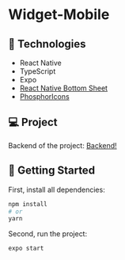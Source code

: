 # Widget-Mobile


## :satellite: Technologies

<ul>
  <li>React Native</li>
  <li>TypeScript</li>
  <li>Expo</li>
  <li><a href="https://gorhom.github.io/react-native-bottom-sheet/" target="_blank">React Native Bottom Sheet</a></li>
  <li><a href="https://www.npmjs.com/package/phosphor-react-native" target="_blank">PhosphorIcons</a></li>
</ul>


## :computer: Project

<p>
  Backend of the project: <a href="https://github.com/rodolfomariano/Widget-Server" target="_blank">Backend!</a>
</p>

## :rocket: Getting Started

First, install all dependencies:

```bash
npm install
# or
yarn
```

Second, run the project:

```bash
expo start
```
